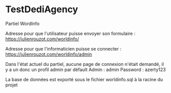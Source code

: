 # TestDediAgency


Partiel WordInfo


Adresse pour que l'utilisateur puisse envoyer son formulaire : https://julienrouzot.com/worldinfo/

Adresse pour que l'informaticien puisse se connecter : https://julienrouzot.com/worldinfo/admin

Dans l'état actuel du partiel, aucune page de connexion n'était demandé, il y a un donc un profil admin par défault 
Admin : admin
Password : azerty123

La base de données est exporté sous le fichier worldinfo.sql à la racine du projet
